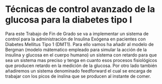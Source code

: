 # Técnicas de control avanzado de la glucosa para la diabetes tipo I
Para este Trabajo de Fin de Grado se va a implementar un sistema de control para la administración de Insulina Exógena en pacientes con Diabetes Mellitus Tipo 1 (DMT1). Para ello vamos ha añadir al modelo de Bergman (modelo mátematico empleado para simular la acción de la insulina y glucosa en el cuerpo humano) un sistema con retardo para que sea un sistema mas preciso y tenga en cuanto esos procesos fisiológicos que producen retardo en la medición de la glucosa. Por otro lado también añadiremos un sistema denominado feedforward el cual se encarga de trabajar con los picos de inslina que se producen al instante de comer.
